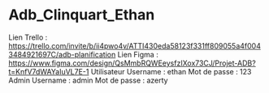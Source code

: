 # Adb_Clinquart_Ethan
Lien Trello : https://trello.com/invite/b/ii4pwo4v/ATTI430eda58123f331ff809055a4f0043484921697C/adb-planification
Lien Figma : https://www.figma.com/design/QsMmbRQWEeysfzIXox73CJ/Projet-ADB?t=KnfV7dWAYaIuVL7E-1
Utilisateur
  Username : ethan
  Mot de passe : 123
Admin
  Username : admin
  Mot de passe : azerty
